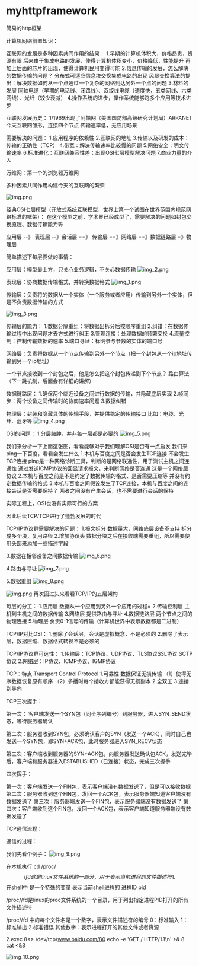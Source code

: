 # myhttpframework
简易的http框架



计算机网络前置知识：

互联网的发展是多种因素共同作用的结果：
1.早期的计算机体积大，价格昂贵，资源有限 后来由于集成电路的发展，使得计算机体积变小，价格降低，性能提升 
再加上后面的芯片的出现，使得计算机民用变得可能
2.信息传输的发展，怎么解决的数据传输的问题？
分布式可适应信息块交换集成电路的出现
风暴交换算法的提出：解决数据如何从一个点通过一个复杂的网络到达另外一个点的问题
3.材料的发展 同轴电缆（早期的电话线、闭路线）、双绞线电缆（速度快，五类网线、六类网线）、光纤（较少衰减）
4.操作系统的进步，操作系统能够跑多个应用等技术进步

互联网发展历史：
1/1969出现了阿帕网（美国国防部高级研究计划局）ARPANET 今天互联网雏形，连接四个节点 传输速率低，无应用场景


需要解决的问题：
1.应用程序的依赖性
2.互联网的地址
3.传输以及研发的成本：传输的正确性（TCP）
4.带宽：解决传输速率比较慢的问题
5.网络安全：明文传输速率
6.标准进化：互联网兼容性差；出现OSI七层模型解决问题
7.商业力量的介入

万维网：第一个的浏览器万维网


多种因素共同作用构建今天的互联网的繁荣






![img.png](img.png)

经典OSI七层模型（开放式系统互联模型，世界上第一个试图在世界范围内规范网络标准的框架）：
在这个模型之前，学术界已经成型了，需要解决的问题如封包交换原理、数据传输能力等



应用层   --》 表现层  --》会话层 ==》 传输层  ==》网络层  ==》数据链路层  =》物理层

简单描述下每层要做的事情：

应用层：模型最上方，只关心业务逻辑，不关心数据传输
![img_2.png](img_2.png)

表现层：协商数据传输格式，并转换数据格式
![img_1.png](img_1.png)

传输层：负责将的数据从一个实体（一个服务或者应用）传输到另外一个实体，但是不负责数据传输的方式

![img_3.png](img_3.png)


传输层的能力：
1.数据分隔重组：将数据出拆分后按顺序重组
2.纠错：在数据传输过程中出现问题才去方式进行纠正
3.管理连接：处理数据的频繁交换
4.流量控制：控制传输数据的速率
5.端口寻址：标明参与参数的实体的端口号

网络层：负责将数据从一个节点传输到另外一个节点（把一个封包从一个ip地址传输到另一个ip地址）


一个节点接收到一个封包之后，他是怎么把这个封包传递到下个节点？
路由算法（下一跳机制，后面会有详细的讲解）

数据链路层：
1.确保两个临近设备之间进行数据的传输，并隐藏底层实现
2.帧同步：两个设备之间传输时的协商速率问题
3.数据纠错

物理层：封装和隐藏具体的传输手段，并提供稳定的传输接口
比如：电缆、光纤、蓝牙等
![img_4.png](img_4.png)


OSI的问题：
1.分层臃肿，并非每一层都是必要的
![img_5.png](img_5.png)

我们来分析一下上面这张图，看看能够对于我们理解OSI是否有一点启发
我们来ping一下百度，看看会发生什么
1.本机与百度之间是否会发生TCP连接
不会发生TCP连接
ping是一种网络诊断工具，判断的是网络联通性，用于测试主机之间连通性
通过发送ICMP协议的回显请求报文，来判断网络是否连通
这是一个网络层协议
2.本机与百度之前是不是约定了数据传输的格式、是否需要压缩等
并没有约定数据传输的格式
3.本机与百度之间假设发生了TCP连接，本机与百度之间的连接会话是否需要保持？
两者之间没有产生会话，也不需要进行会话的保持



实际工程上，OSI也没有实际可行的方案

因此后续TCP/TCP进行了蓬勃发展的时代


TCP/IP协议群需要解决的问题：
1.报文拆分
数据量大，网络底层设备不支持
拆分成多个块，复用路径
2.增加协议头
数据分块之后在接收端需要重组，所以需要使用头部来添加一些描述字段

3.数据在相邻设备之间数据传输
![img_6.png](img_6.png)

4.路由与寻址
![img_7.png](img_7.png)

5.数据重组
![img_8.png](img_8.png)



![img.png](img.png)
再次回过头来看看TCP/IP的五层架构

每层的分工：
1.应用层
数据从一个应用到另外一个应用的过程=
2.传输控制层
主机到主机之间的数据传输
3.网络层
提供路由与寻址
4.数据链路层
两个节点之间的物理连接
5.物理层
负责0-1信号的传输（计算机世界中表示数据都是二进制）


TCP/IP对比OSI：
1.删除了会话层，会话是虚拟概念，不是必须的
2.删除了表示层，数据压缩、数据格式转换不是必须的


TCP/IP协议群可选性：
1.传输层：TCP协议、UDP协议、TLS协议SSL协议 SCTP协议
2.网络层：IP协议、ICMP协议、IGMP协议

TCP：特点  Transport Control Protocol
1.可靠性 数据保证无损传输
（1）使得无序数据恢复原有顺序
（2）多播时每个接收方都能获得无损副本
2.全双工
3.连接到导向


TCP三次握手：

第一次： 客户端发送一个SYN包（同步序列编号）到服务器，进入SYN_SEND状态，等待服务器确认

第二次：服务器收到SYN包，必须确认客户的SYN（发送一个ACK），同时自己也发送一个SYN包，即SYN+ACK包，此时服务器进入SYN_RECV状态

第三次：客户端收到服务器的SYN+ACK包，向服务器发送确认包ACK，发送完毕后，客户端和服务器进入ESTABLISHED（已连接）状态，完成三次握手


四次挥手：

第一次：客户端发送一个FIN包，表示客户端没有数据发送了，但是可以接收数据
第二次：服务器收到这个FIN包，发回一个ACK包，表示服务器端知道客户端没有数据发送了
第三次：服务器端发送一个FIN包，表示服务器端没有数据发送了
第四次：客户端收到这个FIN包，发回一个ACK包，表示客户端知道服务器端没有数据发送了


TCP通信流程：

通信的过程：

我们先看个例子：
![img_9.png](img_9.png)

在本机执行 cd /proc/$$/fd  这是linux文件系统的一部分，用于表示当前进程的文件描述符
1.$$ 在shell中 是一个特殊的变量 表示当前shell进程的 进程ID  pid

/proc/<pid>/fd是linux的proc文件系统的一个目录，用于列出指定进程PID打开的所有文件描述符

/proc/<pid>/fd 中的每个文件名是一个数字，表示文件描述符的编号
0：标准输入
1：标准输出
2.标准错误
其他数字：表示进程打开的其他文件或者资源


2.exec 8<> /dev/tcp/www.baidu.com/80
echo -e 'GET / HTTP/1.1\n' >& 8
cat <&8

![img_10.png](img_10.png)








